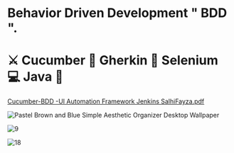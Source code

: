 # Behavior Driven Development " BDD ".
# ⚔️ Cucumber 🐛 Gherkin 👾 Selenium 💻 Java 🐞
[Cucumber-BDD -UI Automation Framework Jenkins SalhiFayza.pdf](https://github.com/SalhiFayza/autoTest_AmazonBDD/files/12829114/Cucumber-BDD.-UI.Automation.Framework.Jenkins.SalhiFayza.pdf)

![Pastel Brown and Blue Simple Aesthetic Organizer Desktop Wallpaper](https://github.com/SalhiFayza/autoTest_AmazonBDD/assets/60444937/efe8908e-a95a-4a64-bffd-de83d16f5209)

![9](https://github.com/SalhiFayza/autoTest_AmazonBDD/assets/60444937/01395a4d-17f6-449a-83bc-8e509ebf596a)

![18](https://github.com/SalhiFayza/autoTest_AmazonBDD/assets/60444937/0fe3cb66-7623-4784-af33-04655f816f26)
